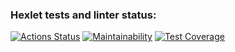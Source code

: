 ### Hexlet tests and linter status:
[![Actions Status](https://github.com/CicadaN/java-project-99/actions/workflows/hexlet-check.yml/badge.svg)](https://github.com/CicadaN/java-project-99/actions)
[![Maintainability](https://api.codeclimate.com/v1/badges/a9946387123f7e081229/maintainability)](https://codeclimate.com/github/CicadaN/java-project-99/maintainability)
[![Test Coverage](https://api.codeclimate.com/v1/badges/a9946387123f7e081229/test_coverage)](https://codeclimate.com/github/CicadaN/java-project-99/test_coverage)

